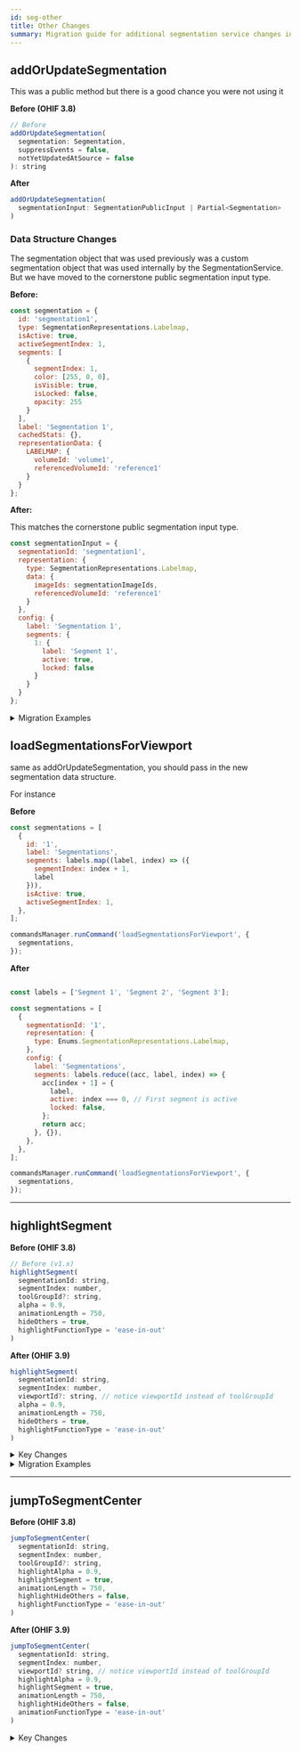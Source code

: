 ```yaml
---
id: seg-other
title: Other Changes
summary: Migration guide for additional segmentation service changes in OHIF 3.9, covering updates to addOrUpdateSegmentation with new data structures, loadSegmentationsForViewport, highlightSegment, and jumpToSegmentCenter methods with viewport-centric approach.
---
```





## addOrUpdateSegmentation

This was a public method but there is a good chance you were not using it


**Before (OHIF 3.8)**

```js
// Before
addOrUpdateSegmentation(
  segmentation: Segmentation,
  suppressEvents = false,
  notYetUpdatedAtSource = false
): string
```

**After**

```js
addOrUpdateSegmentation(
  segmentationInput: SegmentationPublicInput | Partial<Segmentation>
)
```

### Data Structure Changes

The segmentation object that was used previously was a custom segmentation object that was used internally by the SegmentationService. But
we have moved to the cornerstone public segmentation input type.

**Before:**

```js
const segmentation = {
  id: 'segmentation1',
  type: SegmentationRepresentations.Labelmap,
  isActive: true,
  activeSegmentIndex: 1,
  segments: [
    {
      segmentIndex: 1,
      color: [255, 0, 0],
      isVisible: true,
      isLocked: false,
      opacity: 255
    }
  ],
  label: 'Segmentation 1',
  cachedStats: {},
  representationData: {
    LABELMAP: {
      volumeId: 'volume1',
      referencedVolumeId: 'reference1'
    }
  }
};
```


**After:**

This matches the cornerstone public segmentation input type.

```js
const segmentationInput = {
  segmentationId: 'segmentation1',
  representation: {
    type: SegmentationRepresentations.Labelmap,
    data: {
      imageIds: segmentationImageIds,
      referencedVolumeId: 'reference1'
    }
  },
  config: {
    label: 'Segmentation 1',
    segments: {
      1: {
        label: 'Segment 1',
        active: true,
        locked: false
      }
    }
  }
};
```

<details>
<summary>Migration Examples</summary>


```js
// Before
const newSegmentation = {
  id: 'seg1',
  type: SegmentationRepresentations.Labelmap,
  segments: [...],
  representationData: {
    LABELMAP: {
      volumeId: 'volume1',
      referencedVolumeId: 'reference1'
    }
  }
};
segmentationService.addOrUpdateSegmentation(newSegmentation);

// After
segmentationService.addOrUpdateSegmentation({
  segmentationId: 'seg1',
  representation: {
    type: SegmentationRepresentations.Labelmap,
    data: {
      imageIds: segmentationImageIds,
      referencedVolumeId: 'reference1'
    }
  },
  config: {
    segments: {
      1: {
        label: 'Segment 1',
        active: true
      }
    }
  }
});
```


**Updating Existing Segmentation**

```js
// Before
const updatedSegmentation = {
  ...existingSegmentation,
  segments: [...modifiedSegments],
  activeSegmentIndex: 2
};
segmentationService.addOrUpdateSegmentation(updatedSegmentation);

// After
segmentationService.addOrUpdateSegmentation({
  segmentationId: 'seg1',
  config: {
    segments: {
      2: { active: true },
    }
  }
});
```

</details>


## loadSegmentationsForViewport

same as addOrUpdateSegmentation, you should pass in the new segmentation data structure.

For instance

**Before**

```js
const segmentations = [
  {
    id: '1',
    label: 'Segmentations',
    segments: labels.map((label, index) => ({
      segmentIndex: index + 1,
      label
    })),
    isActive: true,
    activeSegmentIndex: 1,
  },
];

commandsManager.runCommand('loadSegmentationsForViewport', {
  segmentations,
});
```



**After**

```js

const labels = ['Segment 1', 'Segment 2', 'Segment 3'];

const segmentations = [
  {
    segmentationId: '1',
    representation: {
      type: Enums.SegmentationRepresentations.Labelmap,
    },
    config: {
      label: 'Segmentations',
      segments: labels.reduce((acc, label, index) => {
        acc[index + 1] = {
          label,
          active: index === 0, // First segment is active
          locked: false,
        };
        return acc;
      }, {}),
    },
  },
];

commandsManager.runCommand('loadSegmentationsForViewport', {
  segmentations,
});
```


---




## highlightSegment

**Before (OHIF 3.8)**

```js
// Before (v1.x)
highlightSegment(
  segmentationId: string,
  segmentIndex: number,
  toolGroupId?: string,
  alpha = 0.9,
  animationLength = 750,
  hideOthers = true,
  highlightFunctionType = 'ease-in-out'
)

```

**After (OHIF 3.9)**

```js
highlightSegment(
  segmentationId: string,
  segmentIndex: number,
  viewportId?: string, // notice viewportId instead of toolGroupId
  alpha = 0.9,
  animationLength = 750,
  hideOthers = true,
  highlightFunctionType = 'ease-in-out'
)
```

<details>
<summary>Key Changes</summary>

1. Removed `toolGroupId` in favor of `viewportId`
2. If no viewportId is provided, highlights in all relevant viewports

</details>

<details>
<summary>Migration Examples</summary>

**Basic Usage**

```js
// Before
segmentationService.highlightSegment(
  'seg1',
  1,
  'toolGroup1',
  0.9,
  750,
  true,
);
// After
segmentationService.highlightSegment(
  'seg1',
  1,
  'viewport1',
  0.9,
  750,
  true
);
```

**Highlighting in Multiple Views**

```js
// Before
const toolGroupIds = ['toolGroup1', 'toolGroup2'];
toolGroupIds.forEach(toolGroupId => {
  segmentationService.highlightSegment(
    'seg1',
    1,
    toolGroupId
  );
});
// After - Method 1: Let service handle multiple viewports
segmentationService.highlightSegment('seg1', 1);
// After - Method 2: Explicitly specify viewports
const viewportIds = ['viewport1', 'viewport2'];
viewportIds.forEach(viewportId => {
  segmentationService.highlightSegment(
    'seg1',
    1,
    viewportId
  );
});
```
</details>

---

## jumpToSegmentCenter

**Before (OHIF 3.8)**

```js
jumpToSegmentCenter(
  segmentationId: string,
  segmentIndex: number,
  toolGroupId?: string,
  highlightAlpha = 0.9,
  highlightSegment = true,
  animationLength = 750,
  highlightHideOthers = false,
  highlightFunctionType = 'ease-in-out'
)
```

**After (OHIF 3.9)**

```js
jumpToSegmentCenter(
  segmentationId: string,
  segmentIndex: number,
  viewportId? string, // notice viewportId instead of toolGroupId
  highlightAlpha = 0.9,
  highlightSegment = true,
  animationLength = 750,
  highlightHideOthers = false,
  animationFunctionType = 'ease-in-out'
)
```

<details>
<summary>Key Changes</summary>

1. Removed `toolGroupId` parameter infavor of viewportId
2. Automatically handles relevant viewports if `viewportId` not provided


```
// Before
segmentationService.jumpToSegmentCenter(
  'seg1',
  1,
  'toolGroup1'
);
// After
segmentationService.jumpToSegmentCenter(
  'seg1',
  1,
  'viewportId1'
);
```

</details>
